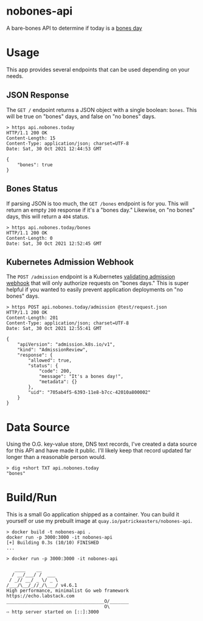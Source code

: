 # nobones-api
A bare-bones API to determine if today is a [bones day](https://knowyourmeme.com/memes/bones-day-no-bones-day)

# Usage
This app provides several endpoints that can be used depending on your needs.

## JSON Response
The `GET /` endpoint returns a JSON object with a single boolean: `bones`. This will be true on "bones" days, and false on "no bones" days.

```
> https api.nobones.today
HTTP/1.1 200 OK
Content-Length: 15
Content-Type: application/json; charset=UTF-8
Date: Sat, 30 Oct 2021 12:44:53 GMT

{
    "bones": true
}
```

## Bones Status
If parsing JSON is too much, the `GET /bones` endpoint is for you. This will return an empty `200` response if it's a "bones day." Likewise, on "no bones" days, this will return a `404` status.

```
> https api.nobones.today/bones
HTTP/1.1 200 OK
Content-Length: 0
Date: Sat, 30 Oct 2021 12:52:45 GMT

```

## Kubernetes Admission Webhook
The `POST /admission` endpoint is a Kubernetes [validating admission webhook](https://kubernetes.io/docs/reference/access-authn-authz/extensible-admission-controllers/) that will only authorize requests on "bones days." This is super helpful if you wanted to easily prevent application deployments on "no bones" days.

```
> https POST api.nobones.today/admission @test/request.json
HTTP/1.1 200 OK
Content-Length: 201
Content-Type: application/json; charset=UTF-8
Date: Sat, 30 Oct 2021 12:55:41 GMT

{
    "apiVersion": "admission.k8s.io/v1",
    "kind": "AdmissionReview",
    "response": {
        "allowed": true,
        "status": {
            "code": 200,
            "message": "It's a bones day!",
            "metadata": {}
        },
        "uid": "705ab4f5-6393-11e8-b7cc-42010a800002"
    }
}
```

# Data Source
Using the O.G. key-value store, DNS text records, I've created a data source for this API and have made it public. I'll likely keep that record updated far longer than a reasonable person would.

```
> dig +short TXT api.nobones.today
"bones"
```

# Build/Run
This is a small Go application shipped as a container. You can build it yourself or use my prebuilt image at `quay.io/patrickeasters/nobones-api`.

```
> docker build -t nobones-api .
docker run -p 3000:3000 -it nobones-api
[+] Building 0.3s (10/10) FINISHED
...

> docker run -p 3000:3000 -it nobones-api

   ____    __
  / __/___/ /  ___
 / _// __/ _ \/ _ \
/___/\__/_//_/\___/ v4.6.1
High performance, minimalist Go web framework
https://echo.labstack.com
____________________________________O/_______
                                    O\
⇨ http server started on [::]:3000

```